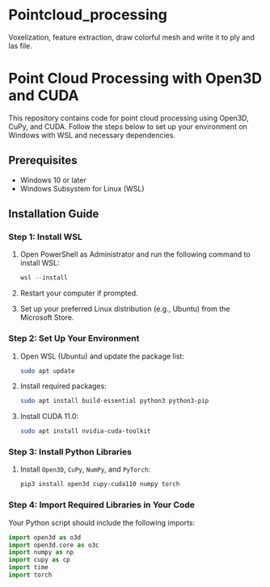 # Pointcloud_processing
Voxelization, feature extraction, draw colorful mesh and write it to ply and las file.
# Point Cloud Processing with Open3D and CUDA

This repository contains code for point cloud processing using Open3D, CuPy, and CUDA. Follow the steps below to set up your environment on Windows with WSL and necessary dependencies.

## Prerequisites

- Windows 10 or later
- Windows Subsystem for Linux (WSL)

## Installation Guide

### Step 1: Install WSL

1. Open PowerShell as Administrator and run the following command to install WSL:
    ```powershell
    wsl --install
    ```

2. Restart your computer if prompted.

3. Set up your preferred Linux distribution (e.g., Ubuntu) from the Microsoft Store.

### Step 2: Set Up Your Environment

1. Open WSL (Ubuntu) and update the package list:
    ```bash
    sudo apt update
    ```

2. Install required packages:
    ```bash
    sudo apt install build-essential python3 python3-pip
    ```

3. Install CUDA 11.0:
    ```bash
    sudo apt install nvidia-cuda-toolkit
    ```

### Step 3: Install Python Libraries

1. Install `Open3D`, `CuPy`, `NumPy`, and `PyTorch`:
    ```bash
    pip3 install open3d cupy-cuda110 numpy torch
    ```

### Step 4: Import Required Libraries in Your Code

Your Python script should include the following imports:
```python
import open3d as o3d
import open3d.core as o3c
import numpy as np
import cupy as cp
import time
import torch
